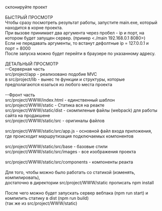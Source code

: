 склонируйте проект<br>
<br>
БЫСТРЫЙ ПРОСМОТР <br>
Чтобы сразу посмотреть результат работы, запустите main.exe, который находится в корне проекта.<br>
При вызове принимает два аргумента через пробел - ip и порт, на котором будет запущен сервер. (пример <./main 192.168.0.1 8080>)<br>
Если не передавать аргументы, то встанут дефолтные ip = 127.0.0.1 и порт = 8000<br>
После запуска можно будет перейти в браузере по указанному адресу.<br>
<br>
ДЕТАЛЬНЫЙ ПРОСМОТР<br>
--Серверная часть<br>
  src/project/app - реализовано подобие MVC<br>
  в src/project/lib - вынес те функции и структуры, которые предполагаются юзаться из любого места проекта<br>
  <br>
--Фронт часть<br>
  src/project/WWW/index.html - единственный шаблон <br>
  src/project/WWW/static - Статика вся на реакте<br>
  src/project/WWW/static/dist - скомпиленые файлы (webpack) для работы сайта на продакшене<br>
  src/project/WWW/static/src - оригиналы файлов<br>
  <br>
  src/project/WWW/static/src/app.js - основной файл входа приложения, где происходит маршрутизация подключаемых компонентов<br>
  <br>
  src/project/WWW/static/src/base - базовые стили<br>
  src/project/WWW/static/src/images - все изображения проекта<br>
  <br>
  src/project/WWW/static/src/components - компоненты реакта<br>
  <br>
Для того, чтобы можно было работать со статикой (изменять, компилировать), <br>
  достаточно в директории src/project/WWW/static прописать npm install<br>
  <br>
После чего можно будет запускать сервер вебпака (npm run start) и компилить статику в dist (npm run build) <br>
  (так же из src/project/WWW/static)<br>
   
  

